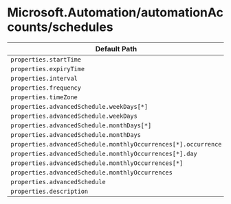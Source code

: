 # Microsoft.Automation/automationAccounts/schedules

| Default Path | Alias |
|---|---|
| `properties.startTime` | `Microsoft.Automation/automationAccounts/schedules/startTime` |
| `properties.expiryTime` | `Microsoft.Automation/automationAccounts/schedules/expiryTime` |
| `properties.interval` | `Microsoft.Automation/automationAccounts/schedules/interval` |
| `properties.frequency` | `Microsoft.Automation/automationAccounts/schedules/frequency` |
| `properties.timeZone` | `Microsoft.Automation/automationAccounts/schedules/timeZone` |
| `properties.advancedSchedule.weekDays[*]` | `Microsoft.Automation/automationAccounts/schedules/advancedSchedule.weekDays[*]` |
| `properties.advancedSchedule.weekDays` | `Microsoft.Automation/automationAccounts/schedules/advancedSchedule.weekDays` |
| `properties.advancedSchedule.monthDays[*]` | `Microsoft.Automation/automationAccounts/schedules/advancedSchedule.monthDays[*]` |
| `properties.advancedSchedule.monthDays` | `Microsoft.Automation/automationAccounts/schedules/advancedSchedule.monthDays` |
| `properties.advancedSchedule.monthlyOccurrences[*].occurrence` | `Microsoft.Automation/automationAccounts/schedules/advancedSchedule.monthlyOccurrences[*].occurrence` |
| `properties.advancedSchedule.monthlyOccurrences[*].day` | `Microsoft.Automation/automationAccounts/schedules/advancedSchedule.monthlyOccurrences[*].day` |
| `properties.advancedSchedule.monthlyOccurrences[*]` | `Microsoft.Automation/automationAccounts/schedules/advancedSchedule.monthlyOccurrences[*]` |
| `properties.advancedSchedule.monthlyOccurrences` | `Microsoft.Automation/automationAccounts/schedules/advancedSchedule.monthlyOccurrences` |
| `properties.advancedSchedule` | `Microsoft.Automation/automationAccounts/schedules/advancedSchedule` |
| `properties.description` | `Microsoft.Automation/automationAccounts/schedules/description` |

